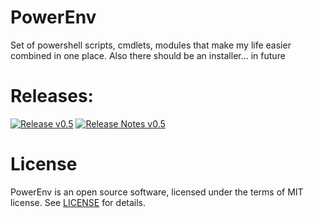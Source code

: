 # PowerEnv
Set of powershell scripts, cmdlets, modules that make my life easier combined in one place. Also there should be an installer... in future

# Releases:

[![Release v0.5](https://img.shields.io/badge/v%200.5-Download-brightgreen.svg)](https://github.com/iivchenko/PowerEnv/releases/download/v0.5/PowerEnv_v0.5.zip) [![Release Notes v0.5](https://img.shields.io/badge/Release%20notes-Navigate-brightgreen.svg)](https://github.com/iivchenko/PowerEnv/releases/tag/v0.5)

# License
PowerEnv is an open source software, licensed under the terms of MIT license. See [LICENSE](https://github.com/iivchenko/PowerEnv/blob/develop/LICENSE) for details.
